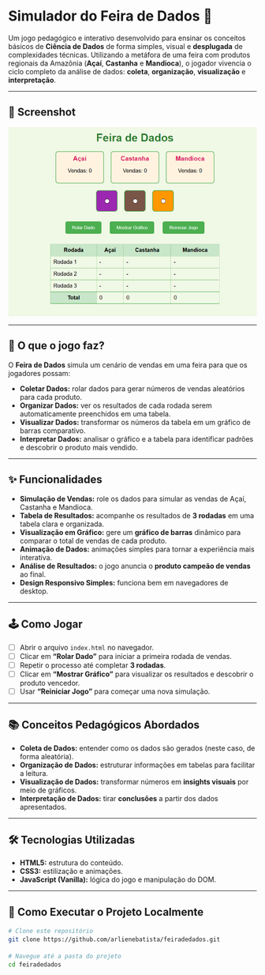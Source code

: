 # Simulador do Feira de Dados 🎲

Um jogo pedagógico e interativo desenvolvido para ensinar os conceitos básicos de **Ciência de Dados** de forma simples, visual e **desplugada** de complexidades técnicas. Utilizando a metáfora de uma feira com produtos regionais da Amazônia (**Açaí**, **Castanha** e **Mandioca**), o jogador vivencia o ciclo completo da análise de dados: **coleta**, **organização**, **visualização** e **interpretação**.

---

## 📸 Screenshot

![Screenshot ou GIF do Jogo Feira de Dados](./feiradedados.png)

---

## 🎯 O que o jogo faz?
O **Feira de Dados** simula um cenário de vendas em uma feira para que os jogadores possam:

- **Coletar Dados:** rolar dados para gerar números de vendas aleatórios para cada produto.
- **Organizar Dados:** ver os resultados de cada rodada serem automaticamente preenchidos em uma tabela.
- **Visualizar Dados:** transformar os números da tabela em um gráfico de barras comparativo.
- **Interpretar Dados:** analisar o gráfico e a tabela para identificar padrões e descobrir o produto mais vendido.

---

## ✨ Funcionalidades
- **Simulação de Vendas:** role os dados para simular as vendas de Açaí, Castanha e Mandioca.
- **Tabela de Resultados:** acompanhe os resultados de **3 rodadas** em uma tabela clara e organizada.
- **Visualização em Gráfico:** gere um **gráfico de barras** dinâmico para comparar o total de vendas de cada produto.
- **Animação de Dados:** animações simples para tornar a experiência mais interativa.
- **Análise de Resultados:** o jogo anuncia o **produto campeão de vendas** ao final.
- **Design Responsivo Simples:** funciona bem em navegadores de desktop.

---

## 🕹️ Como Jogar
- [ ] Abrir o arquivo `index.html` no navegador.
- [ ] Clicar em **“Rolar Dado”** para iniciar a primeira rodada de vendas.
- [ ] Repetir o processo até completar **3 rodadas**.
- [ ] Clicar em **“Mostrar Gráfico”** para visualizar os resultados e descobrir o produto vencedor.
- [ ] Usar **“Reiniciar Jogo”** para começar uma nova simulação.

---

## 📚 Conceitos Pedagógicos Abordados
- **Coleta de Dados:** entender como os dados são gerados (neste caso, de forma aleatória).
- **Organização de Dados:** estruturar informações em tabelas para facilitar a leitura.
- **Visualização de Dados:** transformar números em **insights visuais** por meio de gráficos.
- **Interpretação de Dados:** tirar **conclusões** a partir dos dados apresentados.

---

## 🛠️ Tecnologias Utilizadas
- **HTML5:** estrutura do conteúdo.
- **CSS3:** estilização e animações.
- **JavaScript (Vanilla):** lógica do jogo e manipulação do DOM.

---

## 🚀 Como Executar o Projeto Localmente

```bash
# Clone este repositório
git clone https://github.com/arlienebatista/feiradedados.git

# Navegue até a pasta do projeto
cd feiradedados
